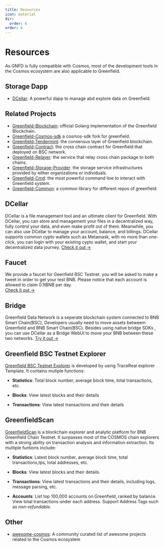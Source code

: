 ```yaml
---
title: Resources
icon: material
dir:
  order: 6
order: 6
---
```


# Resources

As GNFD is fully compatible with Cosmos, most of the development tools in the Cosmos ecosystem are also applicable to
Greenfield.

## Storage Dapp

- [DCellar](https://pending): A powerful dapp to manage abd explore data on Greenfield.

## Related Projects
- [Greenfield-Blockchain](https://github.com/bnb-chain/greenfield): official Golang implementation of the Greenfield Blockchain.
- [Greenfield-Cosmos-sdk](https://github.com/bnb-chain/greenfield-cosmos-sdk) a cosmos-sdk fork for greenfield.
- [Greenfield-Tendermint](https://github.com/bnb-chain/greenfield-tendermint): the consensus layer of Greenfield blockchain.
- [Greenfield-Contract](https://github.com/bnb-chain/greenfield-contracts): the cross chain contract for Greenfield that deployed on BSC network.
- [Greenfield-Relayer](https://github.com/bnb-chain/greenfield-relayer): the service that relay cross chain package to both chains.
- [Greenfield-Storage-Provider](https://github.com/bnb-chain/greenfield-storage-provider): the storage service infrastructures provided by either organizations or individuals.
- [Greenfield-Cmd](https://github.com/bnb-chain/greenfield-cmd): the most powerful command line to interact with Greenfield system.
- [Greenfield-Common](https://github.com/bnb-chain/greenfield-common): a common library for different repos of greenfield.


## DCellar

DCellar is a file management tool and an ultimate client for Greenfield. With DCellar, you can store and management your 
files in a decentralized way, fully control your data, and even make profit out of them.
Meanwhile, you can also use DCellar to manage your account, balance, and billings. DCellar supports 
common cypto wallets such as Metamask, with no more than one-click, you can login with your existing cypto wallet, 
and start your decentralized data journey. [Check it out →](https://dcellar.io)

## Faucet

We provide a faucet for Geenfield BSC Testnet. you will be asked to make a tweet in order to get your test BNB. 
Please notice that each account is allowed to claim 0.1tBNB per day.  
[Check it out →](https://gnfd-bsc-faucet.bnbchain.org)


## Bridge

Greenfield Data Network is a seperate blockchain system connected to BNB Smart Chain(BSC), 
Developers usually need to move assets betweem Greenfield and BNB Smart Chain(BSC). 
Besides using native bridge SDKs , you can use DCellar as a Bridge WebUI to move your 
BNB between these two networks.  [Try it out →](https://dcellar.io)


## Greenfield BSC Testnet Explorer

[Greenfield BSC Testnet Explorer](https://greenfield-bsc-testnet-explorer.nodereal.io/) is developed by using TraceReal explorer Template. It contains mutiple functions:

- **Statistics**: Total block number, average block time, total transactions, etc.

- **Blocks**: View latest blocks and their details
- **Transactions**: View latest transactions and their details


## GreenfieldScan

[GreenfieldScan](https://greenfieldscan.com) is a blockchain explorer and analytic platform for BNB Greenfield Chain Testnet. It surpasses most of the COSMOS chain explorers with a strong ability on transaction analysis and information extraction.  Its multiple funtions include:

- **Statistics**: Latest block number, average block time, total transactions,tps, total addresses, etc.

- **Blocks**: View latest blocks and their details.
- **Transactions**: View latest transactions and their details, including logs, message parsing, etc.
- **Accounts**: List top 100,000 accounts on Greenfield, ranked by balance. View total transactions under each address. Support Address Tags such as *non-refundable*.


## Other

- [awesome-cosmos](https://github.com/cosmos/awesome-cosmos): A community curated list of awesome projects related to the Cosmos ecosystem

